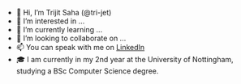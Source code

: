 - 👋 Hi, I’m Trijit Saha (@tri-jet)
- 👀 I’m interested in ...
- 🌱 I’m currently learning ...
- 💞️ I’m looking to collaborate on ...
- 📫 You can speak with me on [LinkedIn](https://www.linkedin.com/in/trijitsaha/)
- 🎓 I am currently in my 2nd year at the University of Nottingham, studying a BSc Computer Science degree.

<!---
tri-jet/tri-jet is a ✨ special ✨ repository because its `README.md` (this file) appears on your GitHub profile.
You can click the Preview link to take a look at your changes.
--->
